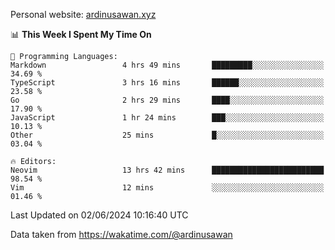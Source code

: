 Personal website: [ardinusawan.xyz](https://ardinusawan.xyz)

<!--START_SECTION:waka-->
📊 **This Week I Spent My Time On** 

```text
💬 Programming Languages: 
Markdown                 4 hrs 49 mins       █████████░░░░░░░░░░░░░░░░   34.69 % 
TypeScript               3 hrs 16 mins       ██████░░░░░░░░░░░░░░░░░░░   23.58 % 
Go                       2 hrs 29 mins       ████░░░░░░░░░░░░░░░░░░░░░   17.90 % 
JavaScript               1 hr 24 mins        ███░░░░░░░░░░░░░░░░░░░░░░   10.13 % 
Other                    25 mins             █░░░░░░░░░░░░░░░░░░░░░░░░   03.04 % 

🔥 Editors: 
Neovim                   13 hrs 42 mins      █████████████████████████   98.54 % 
Vim                      12 mins             ░░░░░░░░░░░░░░░░░░░░░░░░░   01.46 % 
```


 Last Updated on 02/06/2024 10:16:40 UTC
<!--END_SECTION:waka-->
Data taken from https://wakatime.com/@ardinusawan
